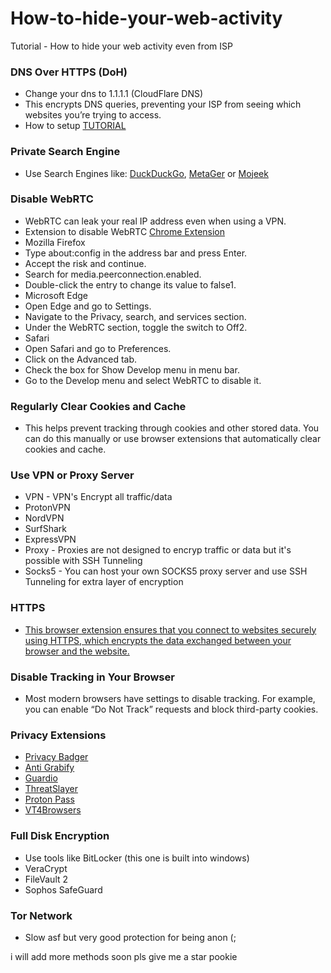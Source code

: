 # How-to-hide-your-web-activity
Tutorial - How to hide your web activity even from ISP

### DNS Over HTTPS (DoH)
- Change your dns to 1.1.1.1 (CloudFlare DNS)
- This encrypts DNS queries, preventing your ISP from seeing which websites you’re trying to access.
- How to setup [TUTORIAL](https://developers.cloudflare.com/1.1.1.1/encryption/dns-over-https/encrypted-dns-browsers/)

### Private Search Engine
- Use Search Engines like: [DuckDuckGo](https://duckduckgo.com/), [MetaGer](https://metager.org/) or [Mojeek](https://www.mojeek.com/)

### Disable WebRTC
- WebRTC can leak your real IP address even when using a VPN.
- Extension to disable WebRTC [Chrome Extension](https://chromewebstore.google.com/detail/webrtc-control/fjkmabmdepjfammlpliljpnbhleegehm?hl=en-US&utm_source=ext_sidebar)
- Mozilla Firefox
- Type about:config in the address bar and press Enter.
- Accept the risk and continue.
- Search for media.peerconnection.enabled.
- Double-click the entry to change its value to false1.
- Microsoft Edge
- Open Edge and go to Settings.
- Navigate to the Privacy, search, and services section.
- Under the WebRTC section, toggle the switch to Off2.
- Safari
- Open Safari and go to Preferences.
- Click on the Advanced tab.
- Check the box for Show Develop menu in menu bar.
- Go to the Develop menu and select WebRTC to disable it.

### Regularly Clear Cookies and Cache
- This helps prevent tracking through cookies and other stored data. You can do this manually or use browser extensions that automatically clear cookies and cache.

### Use VPN or Proxy Server

- VPN - VPN's Encrypt all traffic/data
 - ProtonVPN
 - NordVPN
 - SurfShark
 - ExpressVPN
- Proxy - Proxies are not designed to encryp traffic or data but it's possible with SSH Tunneling
 - Socks5 - You can host your own SOCKS5 proxy server and use SSH Tunneling for extra layer of encryption 

### HTTPS
- [This browser extension ensures that you connect to websites securely using HTTPS, which encrypts the data exchanged between your browser and the website.](https://chromewebstore.google.com/detail/smart-https/cmleijjdpceldbelpnpkddofmcmcaknm?hl=en-US&utm_source=ext_sidebar)

### Disable Tracking in Your Browser
- Most modern browsers have settings to disable tracking. For example, you can enable “Do Not Track” requests and block third-party cookies.

### Privacy Extensions
- [Privacy Badger](https://chromewebstore.google.com/detail/privacy-badger/pkehgijcmpdhfbdbbnkijodmdjhbjlgp?hl=en-US&utm_source=ext_sidebar)
- [Anti Grabify](https://chromewebstore.google.com/detail/anti-grabify/mdiikcjojbiohaoechokgkdiodcfokpn?hl=en-US&utm_source=ext_sidebar)
- [Guardio](https://chromewebstore.google.com/detail/anti-grabify/mdiikcjojbiohaoechokgkdiodcfokpn?hl=en-US&utm_source=ext_sidebar)
- [ThreatSlayer](https://chromewebstore.google.com/detail/threatslayer-security-phi/mgcmocglffknmbhhfjihifeldhghihpj?hl=en-US&utm_source=ext_sidebar)
- [Proton Pass](https://chromewebstore.google.com/detail/proton-pass-free-password/ghmbeldphafepmbegfdlkpapadhbakde?hl=en-US&utm_source=ext_sidebar)
- [VT4Browsers](https://chromewebstore.google.com/detail/vt4browsers/efbjojhplkelaegfbieplglfidafgoka?hl=en-US&utm_source=ext_sidebar)

### Full Disk Encryption
- Use tools like BitLocker (this one is built into windows)
- VeraCrypt
- FileVault 2
- Sophos SafeGuard

### Tor Network
- Slow asf but very good protection for being anon (;

i will add more methods soon pls give me a star pookie
